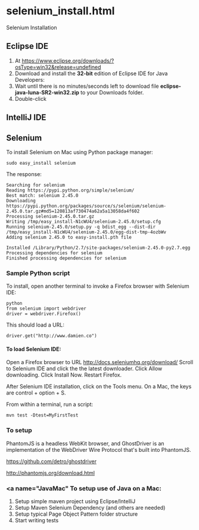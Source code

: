 # selenium_install.html
Selenium Installation

## <a name="EclipseIDE"></a> Eclipse IDE
1. At https://www.eclipse.org/downloads/?osType=win32&release=undefined
2. Download and install the **32-bit** edition of Eclipse IDE for Java Developers:
3. Wait until there is no minutes/seconds left to download file **eclipse-java-luna-SR2-win32.zip** 
to your Downloads folder.
4. Double-click

## <a name="IntelliJIDE"></a> IntelliJ IDE

## Selenium
To install Selenium on Mac using Python package manager:

```
sudo easy_install selenium
```

The response:

```
Searching for selenium
Reading https://pypi.python.org/simple/selenium/
Best match: selenium 2.45.0
Downloading https://pypi.python.org/packages/source/s/selenium/selenium-2.45.0.tar.gz#md5=120813af730474a62a5a13058da4f602
Processing selenium-2.45.0.tar.gz
Writing /tmp/easy_install-N1cWU4/selenium-2.45.0/setup.cfg
Running selenium-2.45.0/setup.py -q bdist_egg --dist-dir /tmp/easy_install-N1cWU4/selenium-2.45.0/egg-dist-tmp-4ozbWv
Adding selenium 2.45.0 to easy-install.pth file

Installed /Library/Python/2.7/site-packages/selenium-2.45.0-py2.7.egg
Processing dependencies for selenium
Finished processing dependencies for selenium
```

### <a name="SamplyPython"></a> Sample Python script
To install, open another terminal to invoke a Firefox browser with Selenium IDE:

```
python
from selenium import webdriver
driver = webdriver.Firefox()
```

This should load a URL:

```
driver.get("http://www.damien.co")
```

#### <a name="SeleniumIDE"></a> To load Selenium IDE:
Open a Firefox browser to URL http://docs.seleniumhq.org/download/
Scroll to Selenium IDE and click the the latest downloader.
Click Allow downloading. 
Click Install Now.
Restart Firefox.

After Selenium IDE installation, click on the Tools menu.
On a Mac, the keys are control + option + S.

From within a terminal, run a script:

```
mvn test -Dtest=MyFirstTest
```

### To setup 

PhantomJS is a headless WebKit browser, and GhostDriver is an implementation of the WebDriver Wire Protocol that's built into PhantomJS.

https://github.com/detro/ghostdriver

http://phantomjs.org/download.html

### <a name="JavaMac"</a> To setup use of Java on a Mac:

1. Setup simple maven project using Eclipse/IntelliJ
2. Setup Maven Selenium Dependency (and others are needed)
3. Setup typical Page Object Pattern folder structure
4. Start writing tests

